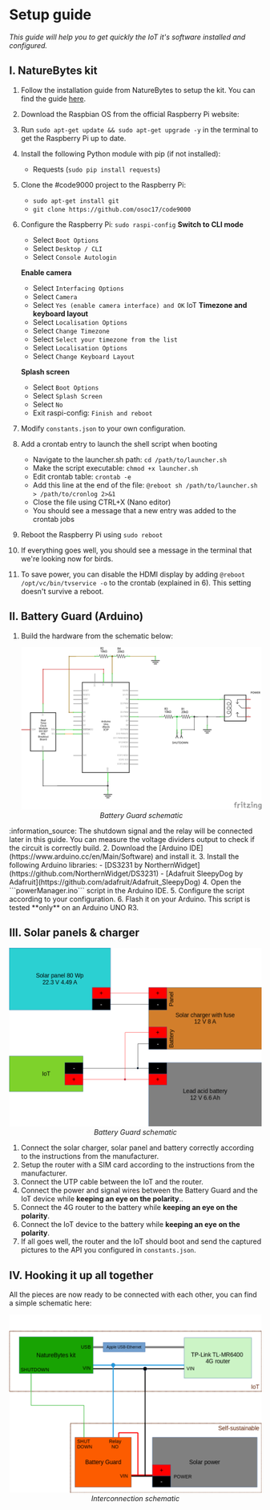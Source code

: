 # Setup guide
*This guide will help you to get quickly the IoT it's software installed and configured.*

## I. NatureBytes kit

1. Follow the installation guide from NatureBytes to setup the kit. You can find the guide [here](http://naturebytes.org/downloads/Naturebytes_Wildlife_Cam_Kit_Instructions_AplusPi1_101.pdf).
1. Download the Raspbian OS from the official Raspberry Pi website:
2. Run ```sudo apt-get update && sudo apt-get upgrade -y``` in the terminal to get the Raspberry Pi up to date.
3. Install the following Python module with pip (if not installed):
	- Requests (```sudo pip install requests```)
4. Clone the #code9000 project to the Raspberry Pi:
	- ```sudo apt-get install git```
	- ```git clone https://github.com/osoc17/code9000```
5. Configure the Raspberry Pi: ```sudo raspi-config```
	**Switch to CLI mode**
	- Select ```Boot Options```
	- Select ```Desktop / CLI```
	- Select ```Console Autologin```

	**Enable camera**
	- Select ```Interfacing Options```
	- Select ```Camera```
	- Select ```Yes (enable camera interface) and OK```
IoT
	**Timezone and keyboard layout**
	- Select ```Localisation Options```
	- Select ```Change Timezone```
	- Select ```Select your timezone from the list```
	- Select ```Localisation Options```
	- Select ```Change Keyboard Layout```

	**Splash screen**
	- Select ```Boot Options```
	- Select ```Splash Screen```
	- Select ```No```
	- Exit raspi-config: ```Finish and reboot```
6. Modify ```constants.json``` to your own configuration.
7. Add a crontab entry to launch the shell script when booting
	- Navigate to the launcher.sh path: ```cd /path/to/launcher.sh```
	- Make the script executable: ```chmod +x launcher.sh```
	- Edit crontab table: ```crontab -e```
	- Add this line at the end of the file: ```@reboot sh /path/to/launcher.sh > /path/to/cronlog 2>&1```
	- Close the file using CTRL+X (Nano editor)
	- You should see a message that a new entry was added to the crontab jobs
8. Reboot the Raspberry Pi using ```sudo reboot```
9. If everything goes well, you should see a message in the terminal that we're looking now for birds.
10. To save power, you can disable the HDMI display by adding ```@reboot /opt/vc/bin/tvservice -o``` to the crontab (explained in 6). This setting doesn't survive a reboot.

## II. Battery Guard (Arduino)



1. Build the hardware from the schematic below:<p align="center">
	<img src="images/schematicBatteryguard.png" alt="Schematic Battery Guard">
	<br>
	<i>Battery Guard schematic</i>
</p>
	:information_source: The shutdown signal and the relay will be connected later in this guide. You can measure the voltage dividers output to check if the circuit is correctly build.
2. Download the [Arduino IDE](https://www.arduino.cc/en/Main/Software) and install it.
3. Install the following Arduino libraries:
	- [DS3231 by NorthernWidget](https://github.com/NorthernWidget/DS3231)
	- [Adafruit SleepyDog by Adafruit](https://github.com/adafruit/Adafruit_SleepyDog)
4. Open the ```powerManager.ino``` script in the Arduino IDE.
5. Configure the script according to your configuration.
6. Flash it on your Arduino. This script is tested **only** on an Arduino UNO R3.

## III. Solar panels & charger

<p align="center">
	<img src="images/schematicSolar.png" alt="Schematic solar kit">
	<br>
	<i>Battery Guard schematic</i>
</p>

1. Connect the solar charger, solar panel and battery correctly according to the instructions from the manufacturer.
2. Setup the router with a SIM card according to the instructions from the manufacturer.
2. Connect the UTP cable between the IoT and the router.
3. Connect the power and signal wires between the Battery Guard and the IoT device while **keeping an eye on the polarity**..
4. Connect the 4G router to the battery while **keeping an eye on the polarity**.
5. Connect the IoT device to the battery while **keeping an eye on the polarity**.
6. If all goes well, the router and the IoT should boot and send the captured pictures to the API you configured in ```constants.json```.

## IV. Hooking it up all together

All the pieces are now ready to be connected with each other, you can find a simple schematic here:

<p align="center">
	<img src="images/schematicInterconnection.png" alt="Schematic interconnection">
	<br>
	<i>Interconnection schematic</i>
</p>
